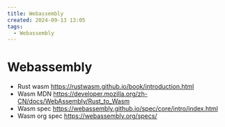 ```yaml
---
title: Webassembly
created: 2024-09-13 13:05
tags:
  - Webassembly
---
```


<!-- markdownlint-disable MD025 -->

# Webassembly

- Rust wasm <https://rustwasm.github.io/book/introduction.html>
- Wasm MDN <https://developer.mozilla.org/zh-CN/docs/WebAssembly/Rust_to_Wasm>
- Wasm spec <https://webassembly.github.io/spec/core/intro/index.html>
- Wasm org spec <https://webassembly.org/specs/>
